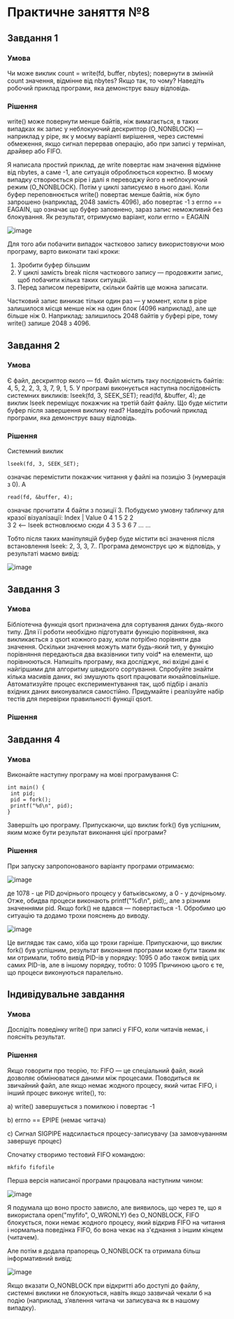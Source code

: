 # Практичне заняття №8
## Завдання 1
### Умова
Чи може виклик count = write(fd, buffer, nbytes); повернути в змінній count значення, відмінне від nbytes? Якщо так, то чому? Наведіть робочий приклад програми, яка демонструє вашу відповідь.

### Рішення
write() може повернути менше байтів, ніж вимагається, в таких випадках як запис у неблокуючий дескриптор (O_NONBLOCK) — наприклад у pipe, як у моєму варіанті вирішення, через системні обмеження, якщо сигнал перервав операцію, або при записі у термінал, драйвер або FIFO.

Я написала простий приклад, де write повертає нам значення відмінне від nbytes, а саме -1, але ситуація оброблюється коректно.
В моєму випадку створюється pipe і далі я переводжу його в неблокуючий режим (O_NONBLOCK). Потім у циклі записуємо в нього дані. Коли буфер переповнюється write() повертає менше байтів, ніж було запрошено (наприклад, 2048 замість 4096), або повертає -1 з errno == EAGAIN, що означає що буфер заповнено, зараз запис неможливий без блокування.
Як результат, отримуємо варіант, коли errno = EAGAIN

![image](https://github.com/user-attachments/assets/12b3bfcd-6c2f-4f5a-a061-50ad99d7928f)

Для того аби побачити випадок частковоо запису використовуючи мою програму, варто виконати такі кроки:
1) Зробити буфер більшим
2) У циклі замість break після часткового запису — продовжити запис, щоб побачити кілька таких ситуацій.
3) Перед записом перевірити, скільки байтів ще можна записати.

Частковий запис виникає тільки один раз — у момент, коли в pipe залишилося місця менше ніж на один блок (4096 наприклад), але ще більше ніж 0.
Наприклад: залишилось 2048 байтів у буфері pipe, тому write() запише 2048 з 4096.

## Завдання 2
### Умова
Є файл, дескриптор якого — fd. Файл містить таку послідовність байтів: 4, 5, 2, 2, 3, 3, 7, 9, 1, 5. У програмі виконується наступна послідовність системних викликів:
lseek(fd, 3, SEEK_SET);
read(fd, &buffer, 4);
де виклик lseek переміщує покажчик на третій байт файлу. Що буде містити буфер після завершення виклику read? Наведіть робочий приклад програми, яка демонструє вашу відповідь.

### Рішення
Системний виклик
```
lseek(fd, 3, SEEK_SET);
```
означає перемістити покажчик читання у файлі на позицію 3 (нумерація з 0).
А
```
read(fd, &buffer, 4);
```
означає прочитати 4 байти з позиції 3.
Побудуємо умовну табличку для кразої візуалізації:
Index  |  Value
  0         4
  1         5
  2         2  
  3         2  <-- lseek встновлюємо сюди
  4         3
  5         3
  6         7
 ...       ...

 Тобто після таких маніпуляцій буфер буде містити всі значення після встановлення lseek: 2, 3, 3, 7..
Програма демонструє цю ж відповідь, у результаті маємо вивід:

![image](https://github.com/user-attachments/assets/a2e85d96-5884-4e81-9eb6-775ed1006724)

## Завдання 3
### Умова
Бібліотечна функція qsort призначена для сортування даних будь-якого типу. Для її роботи необхідно підготувати функцію порівняння, яка викликається з qsort кожного разу, коли потрібно порівняти два значення.
Оскільки значення можуть мати будь-який тип, у функцію порівняння передаються два вказівники типу void* на елементи, що порівнюються.
Напишіть програму, яка досліджує, які вхідні дані є найгіршими для алгоритму швидкого сортування. Спробуйте знайти кілька масивів даних, які змушують qsort працювати якнайповільніше. Автоматизуйте процес експериментування так, щоб підбір і аналіз вхідних даних виконувалися самостійно.
Придумайте і реалізуйте набір тестів для перевірки правильності функції qsort.

### Рішення



## Завдання 4
### Умова
 Виконайте наступну програму на мові програмування С:
 ```
int main() {
  int pid;
  pid = fork();
  printf("%d\n", pid);
}
```
Завершіть цю програму. Припускаючи, що виклик fork() був успішним, яким може бути результат виконання цієї програми?

### Рішення
При запуску запропонованого варіанту програми отримаємо:

![image](https://github.com/user-attachments/assets/f000ca89-ec43-4527-b500-8355042fb697)

де 1078 - це PID дочірнього процесу у батьківському, а 0 - у дочірньому.
Отже, обидва процеси виконають printf("%d\n", pid);, але з різними значеннями pid.
Якщо fork() не вдався — повертається -1. Обробимо цю ситуацію та додамо трохи пояснень до виводу.

![image](https://github.com/user-attachments/assets/52602329-a823-42ef-9c7c-526c3b81c011)

Це виглядає так само, хіба що трохи гарніше. 
Припускаючи, що виклик fork() був успішним, результат виконання програми може бути таким як ми отримали, тобто вивід PID-ів у порядку:
1095
0
або також вивід цих самих PID-ів, але в іншому порядку, тобто:
0 
1095
Причиною цього є те, що процеси виконуються паралельно. 

## Індивідувальне завдання
### Умова
Дослідіть поведінку write() при записі у FIFO, коли читачів немає, і поясніть результат.

### Рішення
Якщо говорити про теорію, то:
FIFO  — це спеціальний файл, який дозволяє обмінюватися даними між процесами.
Поводиться як звичайний файл, але якщо немає жодного процесу, який читає FIFO, і інший процес виконує write(), то:

a) write() завершується з помилкою і повертає -1

b) errno == EPIPE (немає читача)

c) Сигнал SIGPIPE надсилається процесу-записувачу (за замовчуванням завершує процес)

Спочатку створимо тестовий FIFO командою:
```
mkfifo fifofile
```
Перша версія написаної програми працювала наступним чином:

![image](https://github.com/user-attachments/assets/c11d2b9c-5307-4393-bf1f-21ef13eee3fb)

Я подумала що воно просто зависло, але виявилось, що через те, що я використала open("myfifo", O_WRONLY) без O_NONBLOCK, FIFO блокується, поки немає жодного процесу, який відкрив FIFO на читання і нормальна поведінка FIFO, бо вона чекає на з'єднання з іншим кінцем (читачем).

Але потім я додала прапорець O_NONBLOCK та отримала більш інформативний вивід:

![image](https://github.com/user-attachments/assets/2e5755ad-cb39-42b3-b967-82310920e31e)

Якщо вказати O_NONBLOCK при відкритті або доступі до файлу, системні виклики не блокуються, навіть якщо зазвичай чекали б на подію (наприклад, з’явлення читача чи записувача як в нашому випадку).
